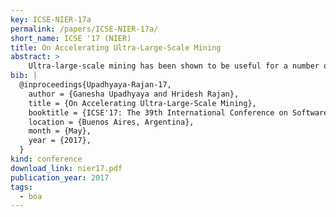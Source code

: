 ```yaml
---
key: ICSE-NIER-17a
permalink: /papers/ICSE-NIER-17a/
short_name: ICSE '17 (NIER)
title: On Accelerating Ultra-Large-Scale Mining
abstract: >
	Ultra-large-scale mining has been shown to be useful for a number of software engineering tasks e.g. mining specifications, defect prediction. We propose a new research direction for accelerating ultra-large-scale mining that goes beyond parallelization. Our key idea is to analyze the interaction pattern between the mining task and the artifact to cluster artifacts such that running the mining task on one candidate artifact from each cluster is sufficient to produce results for other artifacts in the same cluster. Our artifact clustering criteria go beyond syntactic, semantic, and functional similarities to mining-task-specific similarity, where the interaction pattern between the mining task and the artifact is used for clustering. Our preliminary evaluation demonstrates that our technique significantly reduces the overall mining time.
bib: |
  @inproceedings{Upadhyaya-Rajan-17,
    author = {Ganesha Upadhyaya and Hridesh Rajan},
    title = {On Accelerating Ultra-Large-Scale Mining},
    booktitle = {ICSE'17: The 39th International Conference on Software Engineering: NIER Track},
    location = {Buenos Aires, Argentina},
    month = {May},
    year = {2017},
  }
kind: conference
download_link: nier17.pdf
publication_year: 2017
tags:
  - boa
---
```

